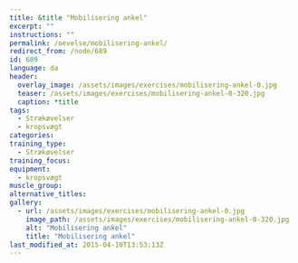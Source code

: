 ```yaml
---
title: &title "Mobilisering ankel"
excerpt: ""
instructions: ""
permalink: /oevelse/mobilisering-ankel/
redirect_from: /node/689
id: 689
language: da
header:
  overlay_image: /assets/images/exercises/mobilisering-ankel-0.jpg
  teaser: /assets/images/exercises/mobilisering-ankel-0-320.jpg
  caption: *title
tags:
  - Strækøvelser
  - kropsvægt
categories:
training_type: 
  - Strækøvelser
training_focus: 
equipment:
  - kropsvægt
muscle_group:
alternative_titles:
gallery:
  - url: /assets/images/exercises/mobilisering-ankel-0.jpg
    image_path: /assets/images/exercises/mobilisering-ankel-0-320.jpg
    alt: "Mobilisering ankel"
    title: "Mobilisering ankel"
last_modified_at: 2015-04-10T13:53:13Z
---
```




